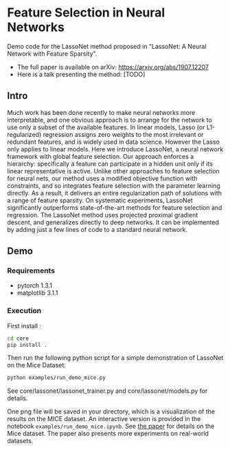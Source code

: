 # Feature Selection in Neural Networks
Demo code for the LassoNet method proposed in "LassoNet: A Neural Network with Feature Sparsity".
- The full paper is available on arXiv: https://arxiv.org/abs/1907.12207
- Here is a talk presenting the method: [TODO]

## Intro

Much work has been done recently to make neural networks more interpretable, and one obvious approach is to arrange for the network to use only a subset of the available features. In linear models, Lasso (or L1-regularized) regression assigns zero weights to the most irrelevant or redundant features, and is widely used in data science. However the Lasso only applies to linear models. Here we introduce LassoNet, a neural network framework with global feature selection. Our approach enforces a hierarchy: specifically a feature can participate in a hidden unit only if its linear representative is active. Unlike other approaches to feature selection for neural nets, our method uses a modified objective function with constraints, and so integrates feature selection with the parameter learning directly. As a result, it delivers an entire regularization path of solutions with a range of feature sparsity. On systematic experiments, LassoNet significantly outperforms state-of-the-art methods for feature selection and regression. The LassoNet method uses projected proximal gradient descent, and generalizes directly to deep networks. It can be implemented by adding just a few lines of code to a standard neural network.
<!---
![](examples/fig1.png)
*Figure obtained from running LassoNet on the [Mice Protein Expression Data Set] (https://archive.ics.uci.edu/ml/datasets/Mice+Protein+Expression), showing the test accuracy per number of features selected.*
--->

## Demo

### Requirements
- pytorch 1.3.1
- matplotlib 3.1.1

### Execution
First install :
```bash
cd core
pip install .
```
Then run the following python script for a simple demonstration of LassoNet on the Mice Dataset:
```bash
python examples/run_demo_mice.py
```
See core/lassonet/lassonet_trainer.py and core/lassonet/models.py for details.

One png file will be saved in your directory, which is a visualization of the results on the MICE dataset. An interactive version is provided in the notebook ```examples/run_demo_mice.ipynb```. See [the paper](https://arxiv.org/abs/1907.12207) for details on the Mice dataset. The paper also presents more experiments on real-world datasets.
